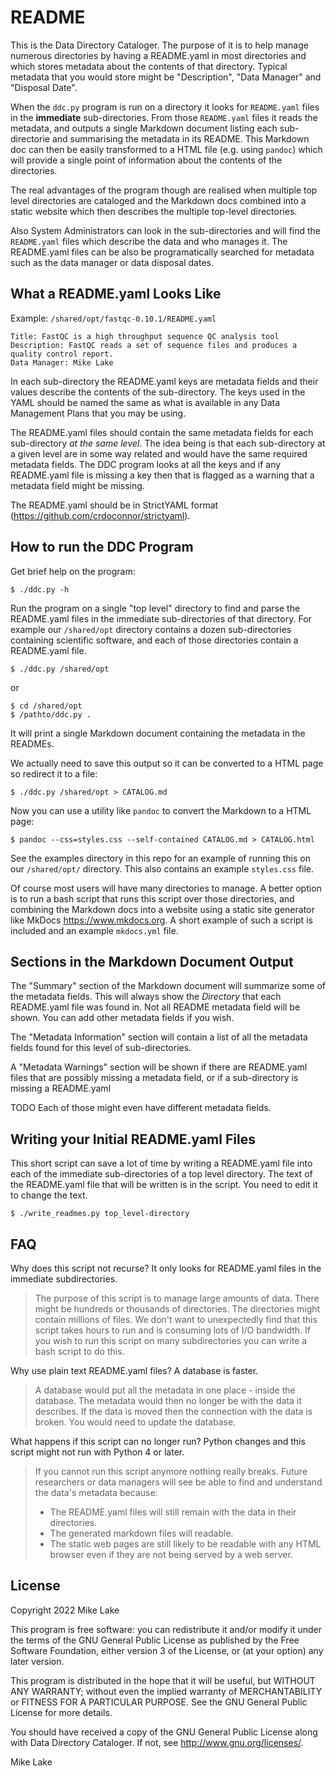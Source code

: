 # README

This is the Data Directory Cataloger. The purpose of it is to help manage
numerous directories by having a README.yaml in most directories and which
stores metadata about the contents of that directory. Typical metadata that
you would store might be "Description", "Data Manager" and "Disposal Date".

When the `ddc.py` program is run on a directory it looks for `README.yaml` files
in the **immediate** sub-directories. From those `README.yaml` files it reads the
metadata, and outputs a single Markdown document listing each sub-directorie and
summarising the metadata in its README.
This Markdown doc can then be easily transformed to a HTML file (e.g. using `pandoc`)
which will provide a single point of information about the contents of the directories.

The real advantages of the program though are realised when multiple top level
directories are cataloged and the Markdown docs combined into a static website
which then describes the multiple top-level directories. 

Also System Administrators can look in the sub-directories and will find the `README.yaml` 
files which describe the data and who manages it. The README.yaml files can be also 
be programatically searched for metadata such as the data manager or data disposal
dates.

## What a README.yaml Looks Like

Example: `/shared/opt/fastqc-0.10.1/README.yaml`

    Title: FastQC is a high throughput sequence QC analysis tool
    Description: FastQC reads a set of sequence files and produces a quality control report.
    Data Manager: Mike Lake
 
In each sub-directory the README.yaml keys are metadata fields and their values
describe the contents of the sub-directory.
The keys used in the YAML should be named the same as what is available in any
Data Management Plans that you may be using.

The README.yaml files should contain the same metadata fields for each sub-directory 
*at the same level*. The idea being is that each sub-directory at a given level are 
in some way related and would have the same required metadata fields. The DDC program
looks at all the keys and if any README.yaml file is missing a key then that is
flagged as a warning that a metadata field might be missing.

The README.yaml should be in StrictYAML format (https://github.com/crdoconnor/strictyaml).

## How to run the DDC Program

Get brief help on the program:

    $ ./ddc.py -h

Run the program on a single "top level" directory to find and parse the README.yaml
files in the immediate sub-directories of that directory. For example our 
`/shared/opt` directory contains a dozen sub-directories containing scientific software,
and each of those directories contain a README.yaml file.

    $ ./ddc.py /shared/opt

or

    $ cd /shared/opt
    $ /pathto/ddc.py .

It will print a single Markdown document containing the metadata in the READMEs. 

We actually need to save this output so it can be converted to a HTML page so
redirect it to a file:
    
    $ ./ddc.py /shared/opt > CATALOG.md

Now you can use a utility like `pandoc` to convert the Markdown to a HTML page:

    $ pandoc --css=styles.css --self-contained CATALOG.md > CATALOG.html

See the examples directory in this repo for an example of running this on our
`/shared/opt/` directory. This also contains an example `styles.css` file.

Of course most users will have many directories to manage. A better option is to
run a bash script that runs this script over those directories, and combining the
Markdown docs into a website using a static site generator like MkDocs 
https://www.mkdocs.org. A short example of such a script is included and an 
example `mkdocs.yml` file.

## Sections in the Markdown Document Output

The "Summary" section of the Markdown document will summarize some of the metadata fields.
This will always show the *Directory* that each README.yaml file was found in. 
Not all README metadata field will be shown. You can add other metadata fields if you wish.

The "Metadata Information" section will contain a list of all the metadata fields
found for this level of sub-directories.

A "Metadata Warnings" section will be shown if there are README.yaml files that
are possibly missing a metadata field, or if a sub-directory is missing a README.yaml

TODO Each of those might even have different metadata fields.

## Writing your Initial README.yaml Files 

This short script can save a lot of time by writing a README.yaml
file into each of the immediate sub-directories of a top level directory.
The text of the README.yaml file that will be written is in the script. 
You need to edit it to change the text.

    $ ./write_readmes.py top_level-directory

## FAQ

Why does this script not recurse? It only looks for README.yaml files in the
immediate subdirectories.

> The purpose of this script is to manage large amounts of data. There might be
> hundreds or thousands of directories. The directories might contain millions of files.
> We don't want to unexpectedly find that this script takes hours to run and is
> consuming lots of I/O bandwidth. If you wish to run this script on many
> subdirectories you can write a bash script to do this.

Why use plain text README.yaml files? A database is faster.

> A database would put all the metadata in one place - inside the database.
> The metadata would then no longer be with the data it describes. If the data is
> moved then the connection with the data is broken. You would need to update the
> database.

What happens if this script can no longer run? Python changes and this script might
not run with Python 4 or later.

> If you cannot run this script anymore nothing really breaks.
> Future researchers or data managers will see be able to find and understand the data's
> metadata because:
>
> - The README.yaml files will still remain with the data in their directories.
> - The generated markdown files will readable.
> - The static web pages are still likely to be readable with any HTML browser even 
>   if they are not being served by a web server.

## License

Copyright 2022 Mike Lake     

This program is free software: you can redistribute it and/or modify it
under the terms of the GNU General Public License as published by the Free Software 
Foundation, either version 3 of the License, or (at your option) any later version.

This program is distributed in the hope that it will be useful, but
WITHOUT ANY WARRANTY; without even the implied warranty of MERCHANTABILITY or
FITNESS FOR A PARTICULAR PURPOSE. See the GNU General Public License for more
details.

You should have received a copy of the GNU General Public License along with
Data Directory Cataloger. If not, see http://www.gnu.org/licenses/.

Mike Lake


